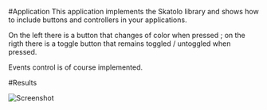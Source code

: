 #Application
This application implements the Skatolo library and shows how to include buttons and controllers in your applications.

On the left there is a button that changes of color when pressed ; on the rigth there is a toggle button that remains toggled / untoggled when pressed.

Events control is of course implemented.

#Results

![Screenshot](https://github.com/potioc/Papart-examples/blob/master/papart-examples/DepthCamera/KinectWithGUI/screenshot.png)
